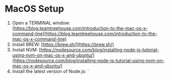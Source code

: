# MacOS Setup

1. Open a TERMINAL window: [https://blog.teamtreehouse.com/introduction-to-the-mac-os-x-command-line](https://blog.teamtreehouse.com/introduction-to-the-mac-os-x-command-line) 
2. Install BREW: [https://brew.sh/](https://brew.sh/)
3. Install NVM: [https://nodesource.com/blog/installing-node-js-tutorial-using-nvm-on-mac-os-x-and-ubuntu/](https://nodesource.com/blog/installing-node-js-tutorial-using-nvm-on-mac-os-x-and-ubuntu/)
4. Install the latest version of Node.js: `

<!--stackedit_data:
eyJoaXN0b3J5IjpbLTE0NjA4OTkzOTddfQ==
-->